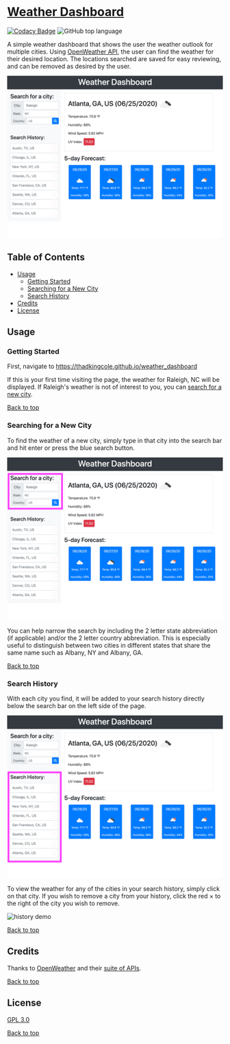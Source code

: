 # [Weather Dashboard](https://thadkingcole.github.io/weather_dashboard)

[![Codacy Badge](https://api.codacy.com/project/badge/Grade/35092138d7f24ef8af317d4a8b4c72a6)](https://app.codacy.com/manual/thadkingcole/weather_dashboard?utm_source=github.com&utm_medium=referral&utm_content=thadkingcole/weather_dashboard&utm_campaign=Badge_Grade_Dashboard) ![GitHub top language](https://img.shields.io/github/languages/top/thadkingcole/weather_dashboard)

A simple weather dashboard that shows the user the weather outlook for multiple cities. Using [OpenWeather API](https://openweathermap.org/api), the user can find the weather for their desired location. The locations searched are saved for easy reviewing, and can be removed as desired by the user.

[![main page](./images/01_main.png)](https://thadkingcole.github.io/weather_dashboard)

## Table of Contents

- [Usage](#usage)
  - [Getting Started](#Getting-Started)
  - [Searching for a New City](#Searching-for-a-new-city)
  - [Search History](#search-history)
- [Credits](#Credits)
- [License](#license)

## Usage

### Getting Started

First, navigate to <https://thadkingcole.github.io/weather_dashboard>

If this is your first time visiting the page, the weather for Raleigh, NC will be displayed. If Raleigh's weather is not of interest to you, you can [search for a new city](#searching-for-a-new-city).

[Back to top](#Weather-dashboard)

### Searching for a New City

To find the weather of a new city, simply type in that city into the search bar and hit enter or press the blue search button.

![search](./images/02_search.png)

You can help narrow the search by including the 2 letter state abbreviation (if applicable) and/or the 2 letter country abbreviation. This is especially useful to distinguish between two cities in different states that share the same name such as Albany, NY and Albany, GA.

[Back to top](#Weather-dashboard)

### Search History

With each city you find, it will be added to your search history directly below the search bar on the left side of the page.

![history](./images/03_history.png)

To view the weather for any of the cities in your search history, simply click on that city. If you wish to remove a city from your history, click the red &times; to the right of the city you wish to remove.

![history demo](./images/04_history_demo.gif)

[Back to top](#Weather-dashboard)

## Credits

Thanks to [OpenWeather](https://openweathermap.org/) and their [suite of APIs](https://openweathermap.org/api).

[Back to top](#Weather-dashboard)

## License

[GPL 3.0](LICENSE)

[Back to top](#Weather-dashboard)
